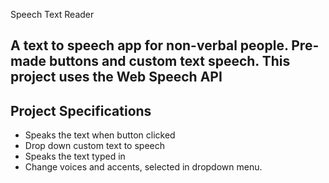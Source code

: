 Speech Text Reader

## A text to speech app for non-verbal people. Pre-made buttons and custom text speech. This project uses the Web Speech API

## Project Specifications

- Speaks the text when button clicked
- Drop down custom text to speech
- Speaks the text typed in
- Change voices and accents, selected in dropdown menu.
